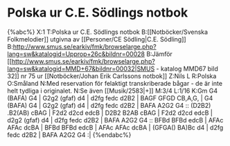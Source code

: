 # Polska ur C.E. Södlings notbok

{%abc%}
X:1
T:Polska ur C.E. Södlings notbok
B:[[Notböcker/Svenska Folkmelodier]] utgivna av [[Personer/CE Södling|C.E. Södling]]
B:http://www.smus.se/earkiv/fmk/browselarge.php?lang=sw&katalogid=Upprop+26c&bildnr=00028
B:Jämför [[http://www.smus.se/earkiv/fmk/browselarge.php?lang=sw&katalogid=MMD+67&bildnr=00032|SMUS - katalog MMD67 bild 32]] nr 75 ur [[Notböcker/Johan Erik Carlssons notbok]]
Z:Nils L
R:Polska
O:Småland
N:Med reservation för felaktigt transkriberade bågar - de är inte helt tydliga i originalet.
N:Se även [[Musik/2583|+]]
M:3/4
L:1/16
K:Gm
G4 (BAFA) G4 | G2g2 (gfaf) d4 | d2fg fedc d2B2 | BAGF GFGD CB,A,G, |
G4 (BAFA) G4 | G2g2 (gfaf) d4 | d2fg fedc d2B2 | BAFA A2G2 G4 ::
(D2B2) .B2(AB) cBAG | F2d2 d2cd edcB | D2B2 B2AB cBAG | F2d2 d2cd edcB |
d2g2 (gfaf) d4 | d2fg fedc d2B2 | BAFA A2G2 G4 :: 
BFBd BFBd edcB | AFAc AFAc dcBA | BFBd BFBd edcB | AFAc AFAc dcBA | 
(GFGA() BA)Bc d4 | d2fg fedc d2B2 | BAFA A2G2 G4 :|
{%endabc%}
